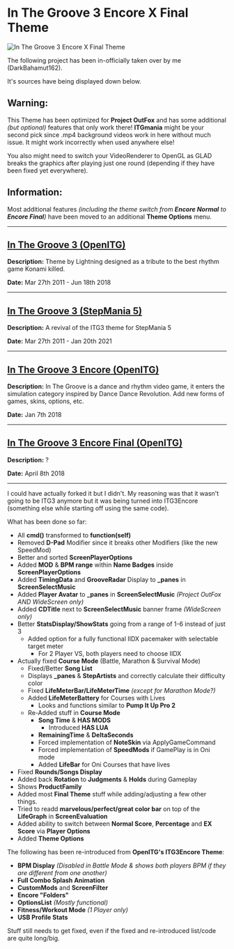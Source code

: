# In The Groove 3 Encore X Final Theme
![In The Groove 3 Encore X Final Theme](https://user-images.githubusercontent.com/83576877/215728137-8d637c6c-af76-46e2-bca3-2b58b0f2f013.png)

The following project has been in-officially taken over by me (DarkBahamut162).

It's sources have being displayed down below.

## Warning:
This Theme has been optimized for **Project OutFox** and has some additional *(but optional)* features that only work there!
**ITGmania** might be your second pick since .mp4 background videos work in here without much issue. It might work incorrectly when used anywhere else!

You also might need to switch your VideoRenderer to OpenGL as GLAD breaks the graphics after playing just one round (depending if they have been fixed yet everywhere).

## Information:
Most additional features *(including the theme switch from **Encore Normal** to **Encore Final**)* have been moved to an additional **Theme Options** menu.

---

[In The Groove 3 (OpenITG)](https://github.com/openitg/itg3theme)
---

**Description:** Theme by Lightning designed as a tribute to the best rhythm game Konami killed.

**Date:** Mar 27th 2011 - Jun 18th 2018

---

[In The Groove 3 (StepMania 5)](https://github.com/JoseVarelaP/itg3-sm5-revival)
---

**Description:** A revival of the ITG3 theme for StepMania 5

**Date:** Mar 27th 2011 - Jan 20th 2021

---

[In The Groove 3 Encore (OpenITG)](https://www.indiedb.com/games/in-the-groove-3/downloads/in-the-groove-3-r35)
---

**Description:** In The Groove is a dance and rhythm video game, it enters the simulation category inspired by Dance Dance Revolution. Add new forms of games, skins, options, etc.

**Date:**  Jan 7th 2018

---

[In The Groove 3 Encore Final (OpenITG)](https://www.youtube.com/watch?v=n1HvKWturOI)
---

**Description:** ?

**Date:** April 8th 2018

---
I could have actually forked it but I didn't. My reasoning was that it wasn't going to be ITG3 anymore but it was being turned into ITG3Encore (something else while starting off using the same code).

What has been done so far:

* All **cmd()** transformed to **function(self)**
* Removed **D-Pad** Modifier since it breaks other Modifiers (like the new SpeedMod)
* Better and sorted **ScreenPlayerOptions**
* Added **MOD** & **BPM range** within **Name Badges** inside **ScreenPlayerOptions**
* Added **TimingData** and **GrooveRadar** Display to **_panes** in **ScreenSelectMusic**
* Added **Player Avatar** to **_panes** in **ScreenSelectMusic** *(Project OutFox AND WideScreen only)*
* Added **CDTitle** next to **ScreenSelectMusic** banner frame *(WideScreen only)*
* Better **StatsDisplay/ShowStats** going from a range of 1-6 instead of just 3
  * Added option for a fully functional IIDX pacemaker with selectable target meter
    * For 2 Player VS, both players need to choose IIDX
* Actually fixed **Course Mode** (Battle, Marathon & Survival Mode)
  * Fixed/Better **Song List**
  * Displays **_panes** & **StepArtists** and correctly calculate their difficulty color
  * Fixed **LifeMeterBar/LifeMeterTime** *(except for Marathon Mode?)*
  * Added **LifeMeterBattery** for Courses with Lives
    * Looks and functions similar to **Pump It Up Pro 2**
  * Re-Added stuff in **Course Mode**
    * **Song Time** & **HAS MODS**
      * Introduced **HAS LUA**
    * **RemainingTime** & **DeltaSeconds**
    * Forced implementation of **NoteSkin** via ApplyGameCommand
    * Forced implementation of **SpeedMods** if GamePlay is in Oni mode
    * Added **LifeBar** for Oni Courses that have lives
* Fixed **Rounds/Songs Display**
* Added back **Rotation** to **Judgments** & **Holds** during Gameplay
* Shows **ProductFamily**
* Added most **Final Theme** stuff while adding/adjusting a few other things.
* Tried to readd **marvelous/perfect/great color bar** on top of the **LifeGraph** in **ScreenEvaluation**
* Added ability to switch between **Normal Score**, **Percentage** and **EX Score** via **Player Options**
* Added **Theme Options**

The following has been re-introduced from **OpenITG's ITG3Encore Theme**:
* **BPM Display** *(Disabled in Battle Mode & shows both players BPM if they are different from one another)*
* **Full Combo Splash Animation**
* **CustomMods** and **ScreenFilter**
* **Encore "Folders"**
* **OptionsList** *(Mostly functional)*
* **Fitness/Workout Mode** *(1 Player only)*
* **USB Profile Stats**

Stuff still needs to get fixed, even if the fixed and re-introduced list/code are quite long/big.
